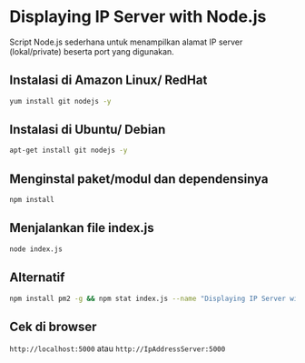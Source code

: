 # Displaying IP Server with Node.js
Script Node.js sederhana untuk menampilkan alamat IP server (lokal/private) beserta port yang digunakan. 

## Instalasi di Amazon Linux/ RedHat
```bash
yum install git nodejs -y
```
## Instalasi di Ubuntu/ Debian
```bash
apt-get install git nodejs -y
```

## Menginstal paket/modul dan dependensinya
```bash
npm install
```
## Menjalankan file index.js
```bash
node index.js
```

## Alternatif
```bash
npm install pm2 -g && npm stat index.js --name "Displaying IP Server with Node.js"
```

## Cek di browser 
```http://localhost:5000``` atau ```http://IpAddressServer:5000```
